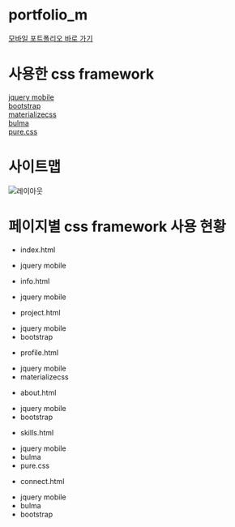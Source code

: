 # portfolio_m
[모바일 포트폴리오 바로 가기](https://cyber-steer.github.io/portfolio_m) <br>

# 사용한 css framework
[jquery mobile](https://jquerymobile.com/) <br>
[bootstrap](https://getbootstrap.com/) <br>
[materializecss](https://materializecss.com/) <br>
[bulma](https://bulma.io/) <br>
[pure.css](https://purecss.io/) <br>

# 사이트맵
![레이아웃](https://github.com/cyber-steer/media/markdown/sitemap)

# 페이지별 css framework 사용 현황
- index.html
+ jquery mobile
- info.html
+ jquery mobile
- project.html
+ jquery mobile
+ bootstrap
- profile.html
+ jquery mobile
+ materializecss
- about.html
+ jquery mobile
+ bootstrap
- skills.html
+ jquery mobile
+ bulma
+ pure.css
- connect.html
+ jquery mobile
+ bulma
+ bootstrap
